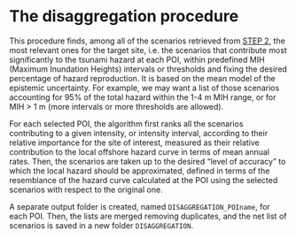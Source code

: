 # **The disaggregation procedure**

This procedure finds, among all of the scenarios retrieved from <a href=../../steps/step2 target="_blank">STEP 2</a>, the most relevant ones for the target site, i.e. the scenarios that contribute most significantly to the tsunami hazard at each POI, within predefined MIH (Maximum Inundation Heights) intervals or thresholds and fixing the desired percentage of hazard reproduction. It is based on the mean model of the epistemic uncertainty. For example, we may want a list of those scenarios accounting for 95% of the total hazard within the 1-4 m MIH range, or for MIH > 1 m (more intervals or more thresholds are allowed).

For each selected POI, the algorithm first ranks all the scenarios contributing to a given intensity, or intensity interval, according to their relative importance for the site of interest, measured as their relative contribution to the local offshore hazard curve in terms of mean annual rates. Then, the scenarios are taken up to the desired “level of accuracy” to which the local hazard should be approximated, defined in terms of the resemblance of the hazard curve calculated at the POI using the selected scenarios with respect to the original one. 

A separate output folder is created, named `DISAGGREGATION_POIname`, for each POI. Then, the lists are merged removing duplicates, and the net list of scenarios is saved in a new folder `DISAGGREGATION`.
